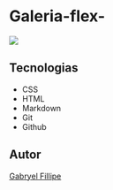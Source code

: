 # Galeria-flex-

![](./galeria%20flex.png)

## Tecnologias
* CSS
* HTML
* Markdown
* Git
* Github

## Autor
[Gabryel Fillipe](https://www.linkedin.com/in/gabryel-fillipe/)